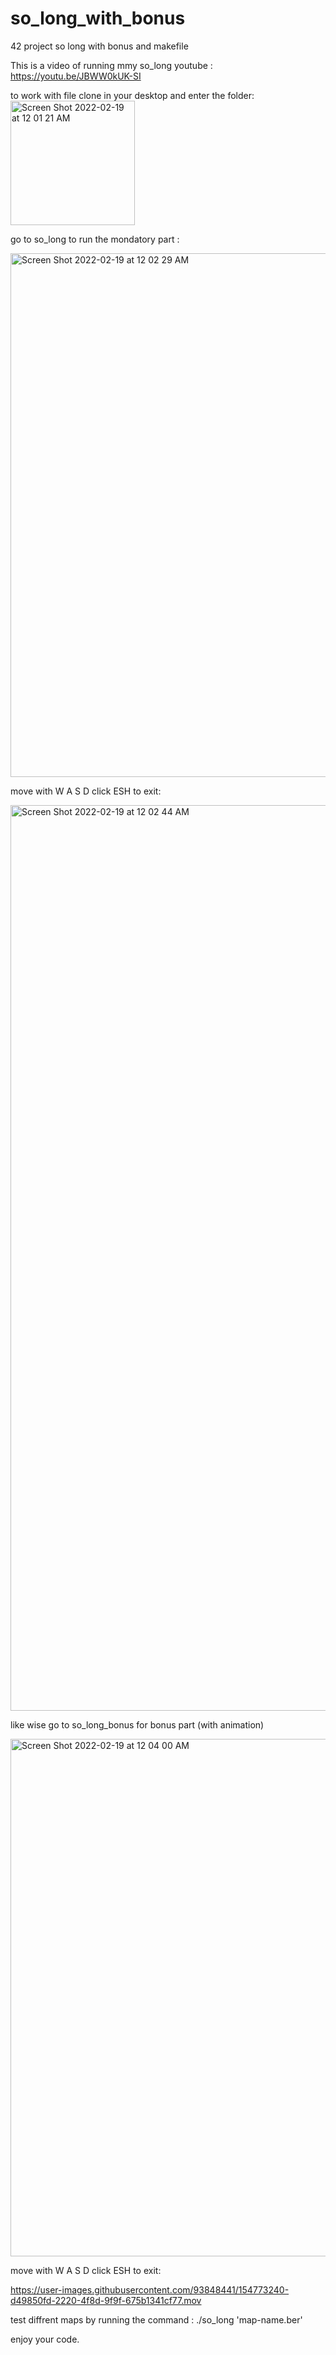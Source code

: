 # so_long_with_bonus
42 project so long with bonus and makefile

This is a video of running mmy so_long youtube : https://youtu.be/JBWW0kUK-SI

to work with file clone in your desktop and enter the folder:
<img width="199" alt="Screen Shot 2022-02-19 at 12 01 21 AM" src="https://user-images.githubusercontent.com/93848441/154772872-0e774649-a918-4ded-9605-8f2896ea8971.png">

go to so_long to run the mondatory part :

<img width="838" alt="Screen Shot 2022-02-19 at 12 02 29 AM" src="https://user-images.githubusercontent.com/93848441/154772894-10e1dfeb-82d6-432e-863d-736818fb842c.png">


move with W A S D click ESH to exit:

 <img width="1449" alt="Screen Shot 2022-02-19 at 12 02 44 AM" src="https://user-images.githubusercontent.com/93848441/154772916-ebaabf68-4292-4052-bbb8-7f46e9e1833f.png">



like wise go to so_long_bonus for bonus part (with animation)

<img width="828" alt="Screen Shot 2022-02-19 at 12 04 00 AM" src="https://user-images.githubusercontent.com/93848441/154772950-71552144-8de9-41ae-97cc-c6ea577eccfb.png">

move with W A S D click ESH to exit:

https://user-images.githubusercontent.com/93848441/154773240-d49850fd-2220-4f8d-9f9f-675b1341cf77.mov


test diffrent maps by running the command :  ./so_long 'map-name.ber'

enjoy your code.
